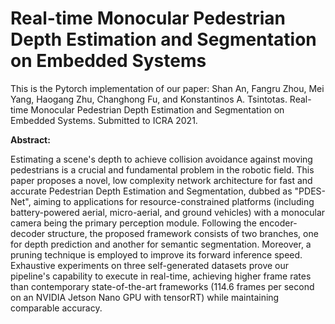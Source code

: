 # Real-time Monocular Pedestrian Depth Estimation and Segmentation on Embedded Systems

This is the Pytorch implementation of our paper: Shan An, Fangru Zhou, Mei Yang, Haogang Zhu, Changhong Fu, and Konstantinos A. Tsintotas. Real-time Monocular Pedestrian Depth Estimation and Segmentation on Embedded Systems. Submitted to ICRA 2021.

**Abstract:** 

Estimating a scene's depth to achieve collision avoidance against moving pedestrians is a crucial and fundamental problem in the robotic field.
This paper proposes a novel, low complexity network architecture for fast and accurate Pedestrian Depth Estimation and Segmentation, dubbed as "PDES-Net", aiming to applications for resource-constrained platforms (including battery-powered aerial, micro-aerial, and ground vehicles) with a monocular camera being the primary perception module. Following the encoder-decoder structure, the proposed framework consists of two branches, one for depth prediction and another for semantic segmentation. Moreover, a pruning technique is employed to improve its forward inference speed. Exhaustive experiments on three self-generated datasets prove our pipeline's capability to execute in real-time, achieving higher frame rates than contemporary state-of-the-art frameworks (114.6 frames per second on an NVIDIA Jetson Nano GPU with tensorRT) while maintaining comparable accuracy.
